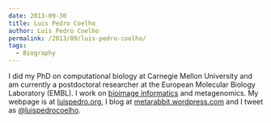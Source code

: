```yaml
---
date: 2013-09-30
title: Luis Pedro Coelho
author: Luis Pedro Coelho
permalink: /2013/09/luis-pedro-coelho/
tags:
  - Biography
---
```

I did my PhD on computational biology at Carnegie Mellon University and am currently a postdoctoral researcher at the European Molecular Biology Laboratory (EMBL). I work on [bioimage informatics][1] and metagenomics. My webpage is at [luispedro.org][2], I blog at [metarabbit.wordpress.com][3] and I tweet as [@luispedrocoelho][4].

 [1]: http://en.wikipedia.org/wiki/Bioimage_informatics
 [2]: http://luispedro.org
 [3]: http://metarabbit.wordpres.com
 [4]: http://www.twitter.com/luispedrocoelho

